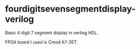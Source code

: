 # fourdigitsevensegmentdisplay-verilog
Basic 4 digit 7 segment display in verilog HDL.

FPGA board I used is Cmod A7-35T.
